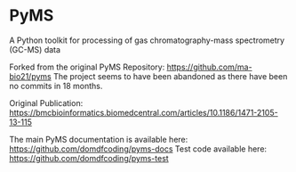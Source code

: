 # PyMS

A Python toolkit for processing of gas chromatography-mass spectrometry (GC-MS) data

Forked from the original PyMS Repository: https://github.com/ma-bio21/pyms
The project seems to have been abandoned as there have been no commits in 18 months. 

Original Publication:
https://bmcbioinformatics.biomedcentral.com/articles/10.1186/1471-2105-13-115

The main PyMS documentation is available here: https://github.com/domdfcoding/pyms-docs
Test code available here: https://github.com/domdfcoding/pyms-test
